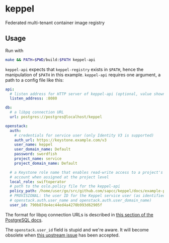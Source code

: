 # keppel

Federated multi-tenant container image registry

## Usage

Run with

```bash
make && PATH=$PWD/build:$PATH keppel-api
```

`keppel-api` expects that `keppel-registry` exists in `$PATH`, hence the manipulation of `$PATH` in this example.
`keppel-api` requires one argument, a path to a config file like this:

```yaml
api:
  # listen address for HTTP server of keppel-api (optional, value shown is the default)
  listen_address: :8080

db:
  # a libpq connection URL
  url: postgres://postgres@localhost/keppel

openstack:
  auth:
    # credentials for service user (only Identity V3 is supported)
    auth_url: https://keystone.example.com/v3
    user_name: keppel
    user_domain_name: Default
    password: swordfish
    project_name: service
    project_domain_name: Default

  # a Keystone role name that enables read-write access to a project's Swift
  # account when assigned at the project level
  local_role: swiftoperator
  # path to the oslo.policy file for the keppel-api
  policy_path: /home/user/go/src/github.com/sapcc/keppel/docs/example-policy.json
  # PROVISIONAL: the user ID for the Keppel service user (as identified by
  # openstack.auth.user_name and openstack.auth.user_domain_name)
  user_id: 790b87de4ec44ed4a4270b993d62905f
```

The format for libpq connection URLs is described in [this section of the PostgreSQL docs](https://www.postgresql.org/docs/9.6/static/libpq-connect.html#LIBPQ-CONNSTRING).

The `openstack.user_id` field is stupid and we're aware. It will become obsolete when [this upstream issue](https://github.com/gophercloud/gophercloud/issues/1141) has been accepted.

